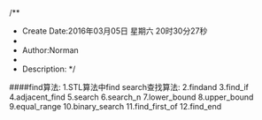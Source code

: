 /**
* Create Date:2016年03月05日 星期六 20时30分27秒
* 
* Author:Norman
* 
* Description: 
*/

####find算法:
    1.STL算法中find search查找算法:
    2.findand 
    3.find_if
    4.adjacent_find
    5.search
    6.search_n
    7.lower_bound
    8.upper_bound
    9.equal_range
    10.binary_search
    11.find_first_of
    12.find_end

